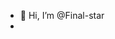 - 👋 Hi, I’m @Final-star
- 


<!---
Final-star/Final-star is a ✨ special ✨ repository because its `README.md` (this file) appears on your GitHub profile.
You can click the Preview link to take a look at your changes.
--->
